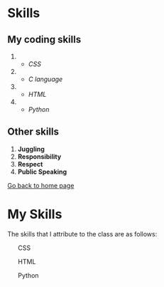 # Skills

## My coding skills
1. * *CSS* 
1. * *C language* 
1. * *HTML* 
1. * *Python* 

## Other skills
1. **Juggling**
1. **Responsibility**
1. **Respect**
1. **Public Speaking**

[Go back to home page](./README.md)

<!DOCTYPE html>
<html>
<head>
<link rel="stylesheet" href="mystyle.css">
</head>
<body>

<h1>My Skills</h1>
<p>The skills that I attribute to the class are as follows:</p>
  <ol>CSS</ol>
  <ol>HTML</ol>
  <ol>Python</ol>

</body>
</html>
